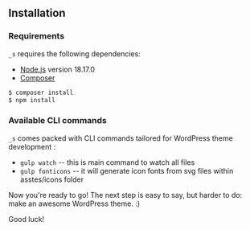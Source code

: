 Installation
---------------

### Requirements

`_s` requires the following dependencies:

- [Node.js](https://nodejs.org/) version 18.17.0
- [Composer](https://getcomposer.org/)



```sh
$ composer install
$ npm install
```

### Available CLI commands

`_s` comes packed with CLI commands tailored for WordPress theme development :

- `gulp watch` -- this is main command to watch all files
- `gulp fonticons` -- it will generate icon fonts from svg files within asstes/icons folder

Now you're ready to go! The next step is easy to say, but harder to do: make an awesome WordPress theme. :)

Good luck!

